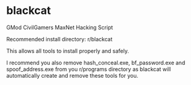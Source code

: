 # blackcat
GMod CivilGamers MaxNet Hacking Script

Recommended install directory:
  r/blackcat
  
This allows all tools to install properly and safely.

I recommend you also remove hash_conceal.exe, bf_password.exe and spoof_address.exe from you r/programs directory as blackcat will automatically create and remove these tools for you.
